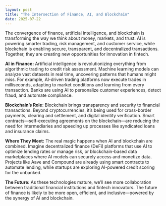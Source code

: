 ```yaml
---
layout: post
title: "The Intersection of Finance, AI, and Blockchain"
date: 2025-07-22
---
```


The convergence of finance, artificial intelligence, and blockchain is transforming the way we think about money, markets, and trust. AI is powering smarter trading, risk management, and customer service, while blockchain is enabling secure, transparent, and decentralized transactions. Together, they are creating new opportunities for innovation in fintech.

**AI in Finance:**
Artificial intelligence is revolutionizing everything from algorithmic trading to credit risk assessment. Machine learning models can analyze vast datasets in real time, uncovering patterns that humans might miss. For example, AI-driven trading platforms now execute trades in milliseconds, adapting to market conditions and learning from every transaction. Banks are using AI to personalize customer experiences, detect fraud, and automate compliance.

**Blockchain’s Role:**
Blockchain brings transparency and security to financial transactions. Beyond cryptocurrencies, it’s being used for cross-border payments, clearing and settlement, and digital identity verification. Smart contracts—self-executing agreements on the blockchain—are reducing the need for intermediaries and speeding up processes like syndicated loans and insurance claims.

**Where They Meet:**
The real magic happens when AI and blockchain are combined. Imagine decentralized finance (DeFi) platforms that use AI to optimize lending rates or manage risk, or blockchain-based data marketplaces where AI models can securely access and monetize data. Projects like Aave and Compound are already using smart contracts to automate lending, while startups are exploring AI-powered credit scoring for the unbanked.

**The Future:**
As these technologies mature, we’ll see more collaboration between traditional financial institutions and fintech innovators. The future of finance is likely to be more open, efficient, and inclusive—powered by the synergy of AI and blockchain. 